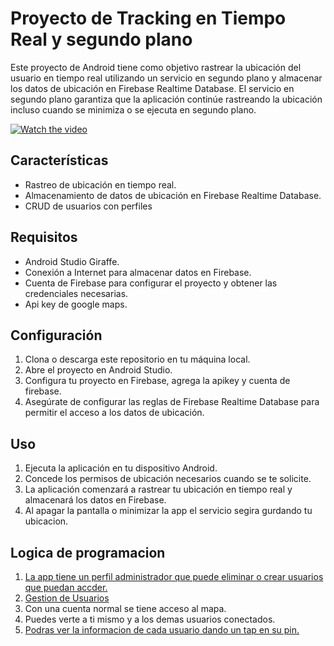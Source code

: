 # Proyecto de Tracking en Tiempo Real y segundo plano

Este proyecto de Android tiene como objetivo rastrear la ubicación del usuario en tiempo real utilizando un servicio en segundo plano y almacenar los datos de ubicación en Firebase Realtime Database. El servicio en segundo plano garantiza que la aplicación continúe rastreando la ubicación incluso cuando se minimiza o se ejecuta en segundo plano.

[![Watch the video](https://i.stack.imgur.com/Vp2cE.png)](https://youtu.be/dVbXzU22j24)

## Características

- Rastreo de ubicación en tiempo real.
- Almacenamiento de datos de ubicación en Firebase Realtime Database.
- CRUD de usuarios con perfiles

## Requisitos

- Android Studio Giraffe.
- Conexión a Internet para almacenar datos en Firebase.
- Cuenta de Firebase para configurar el proyecto y obtener las credenciales necesarias.
- Api key de google maps.

## Configuración

1. Clona o descarga este repositorio en tu máquina local.
2. Abre el proyecto en Android Studio.
3. Configura tu proyecto en Firebase, agrega la apikey y cuenta de firebase.
4. Asegúrate de configurar las reglas de Firebase Realtime Database para permitir el acceso a los datos de ubicación.

## Uso

1. Ejecuta la aplicación en tu dispositivo Android.
2. Concede los permisos de ubicación necesarios cuando se te solicite.
3. La aplicación comenzará a rastrear tu ubicación en tiempo real y almacenará los datos en Firebase.
4. Al apagar la pantalla o minimizar la app el servicio segira gurdando tu ubicacion.

## Logica de programacion

1. [La app tiene un perfil administrador que puede eliminar o crear usuarios que puedan accder.](Lógica%20Mapa.md)
2. [Gestion de Usuarios](Gestión%20de%20Usuarios.md)
3. Con una cuenta normal se tiene acceso al mapa.
4. Puedes verte a ti mismo y a los demas usuarios conectados.
5. [Podras ver la informacion de cada usuario dando un tap en su pin.](Gestión%20de%20Usuarios.md)
